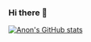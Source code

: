 ### Hi there 👋

[![Anon's GitHub stats](https://github-readme-stats.vercel.app/api?username=anonymoususer70)](https://github.com/anuraghazra/github-readme-stats)
